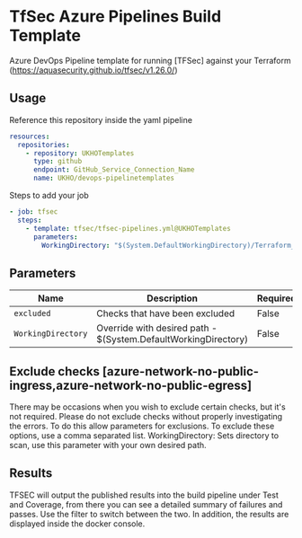 # TfSec Azure Pipelines Build Template

Azure DevOps Pipeline template for running [TFSec] against your Terraform (https://aquasecurity.github.io/tfsec/v1.26.0/)

## Usage

Reference this repository inside the yaml pipeline

```yaml
resources:
  repositories: 
    - repository: UKHOTemplates
      type: github
      endpoint: GitHub_Service_Connection_Name
      name: UKHO/devops-pipelinetemplates
```

Steps to add your job

```yaml
- job: tfsec
  steps: 
    - template: tfsec/tfsec-pipelines.yml@UKHOTemplates
      parameters: 
        WorkingDirectory: "$(System.DefaultWorkingDirectory)/Terraform_Folder"
```


## Parameters


| Name                 | Description                                                                                    | Required? |
|----------------------|------------------------------------------------------------------------------------------------|-----------|
| `excluded`           | Checks that have been excluded                                                                 | False     |
| `WorkingDirectory`   | Override with desired path - $(System.DefaultWorkingDirectory)                                 | False     |


## Exclude checks [azure-network-no-public-ingress,azure-network-no-public-egress]

There may be occasions when you wish to exclude certain checks, but it's not required. Please do not exclude checks without properly investigating the errors.
To do this allow parameters for exclusions. To exclude these options, use a comma separated list. 
WorkingDirectory: Sets directory to scan, use this parameter with your own desired path.


## Results

TFSEC will output the published results into the build pipeline under Test and Coverage, from there you can see a detailed summary of failures and passes. 
Use the filter to switch between the two. In addition, the results are displayed inside the docker console.







